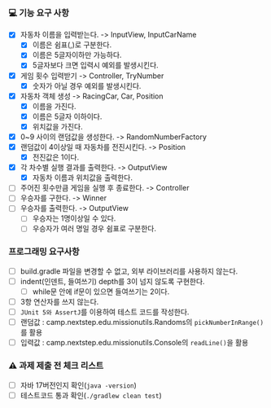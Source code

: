 ### 💻 기능 요구 사항
- [X] 자동차 이름을 입력받는다. -> InputView, InputCarName
    - [X] 이름은 쉼표(,)로 구분한다.
    - [X] 이름은 5글자이하만 가능하다.
    - [X] 5글자보다 크면 입력시 예외를 발생시킨다.
- [X] 게임 횟수 입력받기 -> Controller, TryNumber
    - [X] 숫자가 아닐 경우 예외를 발생시킨다.
- [X] 자동차 객체 생성 -> RacingCar, Car, Position
    - [X] 이름을 가진다.
    - [X] 이름은 5글자 이하이다.
    - [X] 위치값을 가진다.
- [X] 0~9 사이의 랜덤값을 생성한다. -> RandomNumberFactory
- [X] 랜덤값이 4이상일 때 자동차를 전진시킨다. -> Position
    - [X] 전진값은 1이다.
- [X] 각 차수별 실행 결과를 출력한다. -> OutputView
    - [X] 자동차 이름과 위치값을 출력한다.
- [ ] 주어진 횟수만큼 게임을 실행 후 종료한다. -> Controller
- [ ] 우승자를 구한다. -> Winner
- [ ] 우승자를 출력한다. -> OutputView
    - [ ] 우승자는 1명이상일 수 있다.
    - [ ] 우승자가 여러 명일 경우 쉼표로 구분한다.

### 프로그래밍 요구사항
- [ ] build.gradle 파일을 변경할 수 없고, 외부 라이브러리를 사용하지 않는다.
- [ ] indent(인덴트, 들여쓰기) depth를 3이 넘지 않도록 구현한다.
    - [ ] while문 안에 if문이 있으면 들여쓰기는 2이다.
- [ ] 3항 연산자를 쓰지 않는다.
- [ ] ```JUnit 5와 AssertJ```를 이용하여 테스트 코드를 작성한다.
- [ ] 랜덤값 : camp.nextstep.edu.missionutils.Randoms의 ```pickNumberInRange()```를 활용
- [ ] 입력값 : camp.nextstep.edu.missionutils.Console의 ```readLine()```을 활용

### ⚠ 과제 제출 전 체크 리스트
- [ ] 자바 17버전인지 확인(```java -version```)
- [ ] 테스트코드 통과 확인(```./gradlew clean test```)
